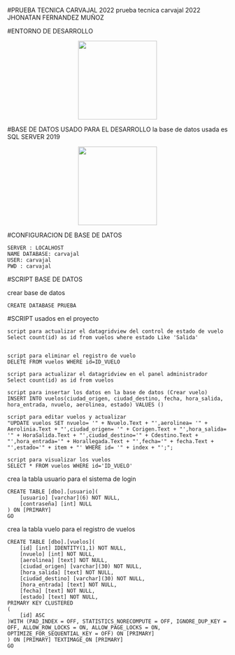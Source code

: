 #PRUEBA TECNICA CARVAJAL 2022
prueba tecnica carvajal 2022 JHONATAN FERNANDEZ MUÑOZ

#ENTORNO DE DESARROLLO
<p align="center">
<a><img src="https://github.com/jhonatan11530/jhonatan11530.github.io/blob/gh-pages/assets/img/Visual_Studio.svg" width="180" height="180"></a>
</p>
#BASE DE DATOS USADO PARA EL DESARROLLO
la base de datos usada es SQL SERVER 2019
<p align="center">
<a><img src="https://github.com/jhonatan11530/jhonatan11530.github.io/blob/gh-pages/assets/img/sqlserver.svg" width="180" height="180"></a>
</p>

#CONFIGURACION DE BASE DE DATOS

```
SERVER : LOCALHOST
NAME DATABASE: carvajal
USER: carvajal
PWD : carvajal
```

#SCRIPT BASE DE DATOS

crear base de datos

```
CREATE DATABASE PRUEBA
```

#SCRIPT usados en el proyecto

```
script para actualizar el datagridview del control de estado de vuelo
Select count(id) as id from vuelos where estado Like 'Salida'


script para eliminar el registro de vuelo
DELETE FROM vuelos WHERE id=ID_VUELO

script para actualizar el datagridview en el panel administrador
Select count(id) as id from vuelos

script para insertar los datos en la base de datos (Crear vuelo)
INSERT INTO vuelos(ciudad_origen, ciudad_destino, fecha, hora_salida, hora_entrada, nvuelo, aerolinea, estado) VALUES ()

script para editar vuelos y actualizar
"UPDATE vuelos SET nvuelo= '" + Nvuelo.Text + "',aerolinea= '" + Aerolinia.Text + "',ciudad_origen= '" + Corigen.Text + "',hora_salida= '" + HoraSalida.Text + "',ciudad_destino='" + Cdestino.Text + "',hora_entrada='" + Horallegada.Text + "',fecha='" + fecha.Text + "',estado='" + item + "' WHERE id= '" + index + "';";

script para visualizar los vuelos
SELECT * FROM vuelos WHERE id='ID_VUELO'

```

crea la tabla usuario para el sistema de login

```
CREATE TABLE [dbo].[usuario](
	[usuario] [varchar](6) NOT NULL,
	[contraseña] [int] NULL
) ON [PRIMARY]
GO
```

crea la tabla vuelo para el registro de vuelos

```
CREATE TABLE [dbo].[vuelos](
	[id] [int] IDENTITY(1,1) NOT NULL,
	[nvuelo] [int] NOT NULL,
	[aerolinea] [text] NOT NULL,
	[ciudad_origen] [varchar](30) NOT NULL,
	[hora_salida] [text] NOT NULL,
	[ciudad_destino] [varchar](30) NOT NULL,
	[hora_entrada] [text] NOT NULL,
	[fecha] [text] NOT NULL,
	[estado] [text] NOT NULL,
PRIMARY KEY CLUSTERED 
(
	[id] ASC
)WITH (PAD_INDEX = OFF, STATISTICS_NORECOMPUTE = OFF, IGNORE_DUP_KEY = OFF, ALLOW_ROW_LOCKS = ON, ALLOW_PAGE_LOCKS = ON, OPTIMIZE_FOR_SEQUENTIAL_KEY = OFF) ON [PRIMARY]
) ON [PRIMARY] TEXTIMAGE_ON [PRIMARY]
GO
```
